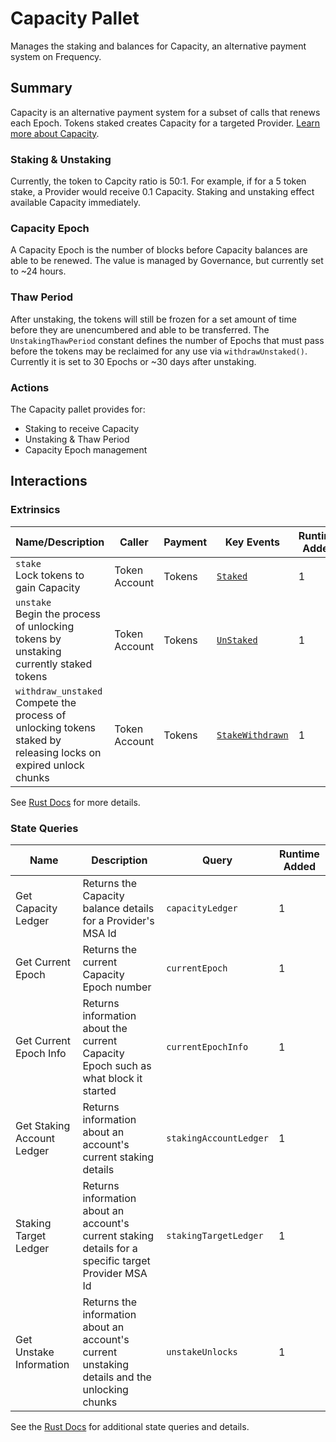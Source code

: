# Capacity Pallet

Manages the staking and balances for Capacity, an alternative payment system on Frequency.

## Summary

Capacity is an alternative payment system for a subset of calls that renews each Epoch.
Tokens staked creates Capacity for a targeted Provider.
[Learn more about Capacity](https://docs.frequency.xyz/Tokenomics/ProviderIncentives.html#capacity-model).

### Staking & Unstaking
Currently, the token to Capcity ratio is 50:1.
For example, if for a 5 token stake, a Provider would receive 0.1 Capacity.
Staking and unstaking effect available Capacity immediately.

### Capacity Epoch

A Capacity Epoch is the number of blocks before Capacity balances are able to be renewed.
The value is managed by Governance, but currently set to ~24 hours.

### Thaw Period

After unstaking, the tokens will still be frozen for a set amount of time before they are unencumbered and able to be transferred.
The `UnstakingThawPeriod` constant defines the number of Epochs that must pass before the tokens may be reclaimed for any use via `withdrawUnstaked()`.
Currently it is set to 30 Epochs or ~30 days after unstaking.

### Actions

The Capacity pallet provides for:

- Staking to receive Capacity
- Unstaking & Thaw Period
- Capacity Epoch management

## Interactions

### Extrinsics

| Name/Description                 | Caller        | Payment | Key Events                                                                                                    | Runtime Added |
| -------------------------------- | ------------- | ------- | ------------------------------------------------------------------------------------------------------------- | ------------- |
| `stake`<br />Lock tokens to gain Capacity | Token Account | Tokens | [`Staked`](https://frequency-chain.github.io/frequency/pallet_capacity/pallet/enum.Event.html#variant.Staked) | 1             |
| `unstake`<br />Begin the process of unlocking tokens by unstaking currently staked tokens | Token Account | Tokens | [`UnStaked`](https://frequency-chain.github.io/frequency/pallet_capacity/pallet/enum.Event.html#variant.UnStaked) | 1             |
| `withdraw_unstaked`<br />Compete the process of unlocking tokens staked by releasing locks on expired unlock chunks | Token Account | Tokens | [`StakeWithdrawn`](https://frequency-chain.github.io/frequency/pallet_capacity/pallet/enum.Event.html#variant.StakeWithdrawn) | 1             |

See [Rust Docs](https://frequency-chain.github.io/frequency/pallet_capacity/pallet/struct.Pallet.html) for more details.

### State Queries

| Name      | Description         | Query                    | Runtime Added |
| --------- | ------------------- | ------------------------ | ------------- |
| Get Capacity Ledger | Returns the Capacity balance details for a Provider's MSA Id  | `capacityLedger` | 1             |
| Get Current Epoch | Returns the current Capacity Epoch number  | `currentEpoch` | 1             |
| Get Current Epoch Info | Returns information about the current Capacity Epoch such as what block it started | `currentEpochInfo` | 1             |
| Get Staking Account Ledger | Returns information about an account's current staking details | `stakingAccountLedger` | 1             |
| Staking Target Ledger | Returns information about an account's current staking details for a specific target Provider MSA Id | `stakingTargetLedger` | 1             |
| Get Unstake Information | Returns the information about an account's current unstaking details and the unlocking chunks | `unstakeUnlocks` | 1             |


See the [Rust Docs](https://frequency-chain.github.io/frequency/pallet_capacity/pallet/storage_types/index.html) for additional state queries and details.
